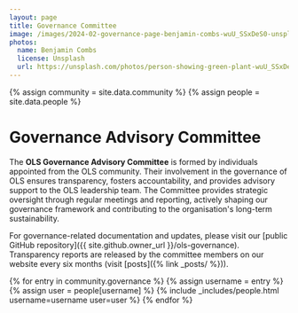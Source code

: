 ```yaml
---
layout: page
title: Governance Committee
image: /images/2024-02-governance-page-benjamin-combs-wuU_SSxDeS0-unsplash.jpg
photos:
  name: Benjamin Combs
  license: Unsplash
  url: https://unsplash.com/photos/person-showing-green-plant-wuU_SSxDeS0
---
```


{% assign community = site.data.community %}
{% assign people = site.data.people %}

# Governance Advisory Committee

The **OLS Governance Advisory Committee** is formed by individuals appointed from the OLS community.
Their involvement in the governance of OLS ensures transparency, fosters accountability, and provides advisory support to the OLS leadership team.
The Committee provides strategic oversight through regular meetings and reporting, actively shaping our governance framework and contributing to the organisation's long-term sustainability.

For governance-related documentation and updates, please visit our [public GitHub repository]({{ site.github.owner_url }}/ols-governance).
Transparency reports are released by the committee members on our website every six months (visit [posts]({% link _posts/ %})).

<div class="people">
{% for entry in community.governance %}
    {% assign username = entry %}
    {% assign user = people[username] %}
    {% include _includes/people.html username=username user=user %}
{% endfor %}
</div>
